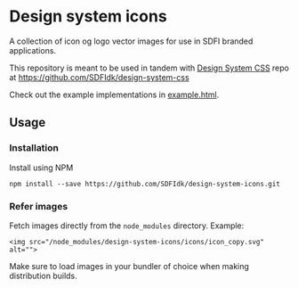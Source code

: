 # Design system icons

A collection of icon og logo vector images for use in SDFI branded applications.

This repository is meant to be used in tandem with [Design System CSS](https://github.com/SDFIdk/design-system-css) repo at https://github.com/SDFIdk/design-system-css

Check out the example implementations in [example.html](example.html). 

## Usage

### Installation

Install using NPM
   ```
   npm install --save https://github.com/SDFIdk/design-system-icons.git
   ```

### Refer images

Fetch images directly from the `node_modules` directory. Example:
```
<img src="/node_modules/design-system-icons/icons/icon_copy.svg" alt="">
```

Make sure to load images in your bundler of choice when making distribution builds.
